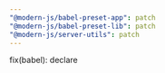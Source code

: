 ```yaml
---
"@modern-js/babel-preset-app": patch
"@modern-js/babel-preset-lib": patch
"@modern-js/server-utils": patch
---
```


fix(babel): declare
